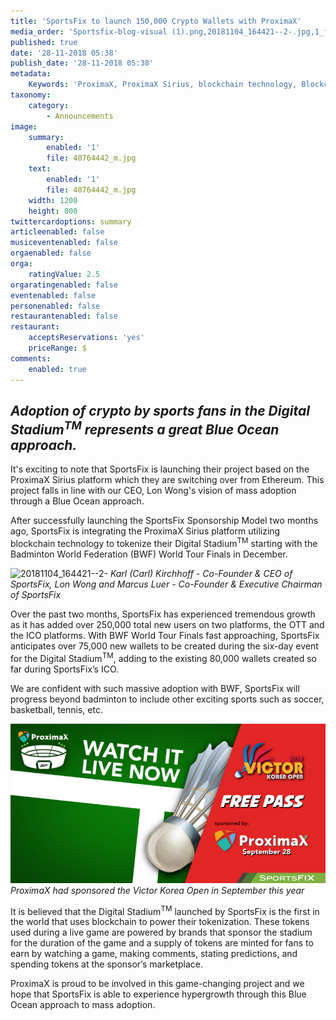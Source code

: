 ```yaml
---
title: 'SportsFix to launch 150,000 Crypto Wallets with ProximaX'
media_order: 'Sportsfix-blog-visual (1).png,20181104_164421--2-.jpg,1_f98dlE4y8v5IS8okqJXeFw.png,40764442_m.jpg'
published: true
date: '28-11-2018 05:38'
publish_date: '28-11-2018 05:38'
metadata:
    Keywords: 'ProximaX, ProximaX Sirius, blockchain technology, Blockchain powered, Blockchain protocol, Distributed ledger technology, DLT, dlt, Distributed ledger, Decentralized database, Decentralized database technology, Decentralized storage, Decentralized storage technology, Decentralized supply chain, Decentralized streaming, Integrated and distributed ledger technology, IaDLt, Peer-to-peer technology, Peer to peer streaming, Peer to peer, Consensus mechanism, Consensus protocol, Asymmetric encryption, Data encryption, Off-chain storage, Off-chain streaming, Distributed File Management System, DFMS, Super Contract, Immutability, Data encryption, Encrypted by default, Permissioned, Permission based, Tokenomics, Token economics, Crypto trading, Cryptocurrency, Supply chain, CSD, Central Securities Depository, STO, Security Token Offering, Decentralized supply chain, STO, Private blockchain, DAapps, Decentralized applications, Blockchain apps, Streaming Layer, Streaming Node, Storage Layer, Storage Node, Sharded Information, Sharded Data, Use Case, Use Cases, Blockchain Consensus, Consensus Protocol, Enterprise Solution, Enterprise Solutions, System Integration, Transparency, Immutability, Irreversibility, Traceability, Proof of Bandwidth, Proof of Conflation Aggregate, Proof of Storage, Encryption, Data Security, Data Privacy, Cyber Security, Hackers, Hacking, Nodes, Public Chain, Private Chain, Hybrid Chain, Public & Private Chain, Catapult, SDK, SDKs, Software Development Kits, Super Contract, Super Contracts, Smart Contract, Smart Contracts, Peer-to-Peer , Peer-to-Peer Storage, Software-as-a-Service, SaaS, Lon Wong, PSP, PeerStream, PeerStream Protocol, Anonymous streaming, New Economic Model, New Economic Model Foundation, 482.solutions, Ministry of Community Development UAE, Dragonfly  Fintech, Xarcade, Testnet, Test network, Mainnet, Main network, Tokenomics, Token Economics, XPX, Crypto Currency, Crypto Currencies, Crypto Exchange, Crypto Exchanges, Bitcoin, Zero trust, Escrow, Onchain escrow, Trustless swaps, Trustless, Onion routing, SIM Identity attestation, ProximaX KYC, KYC, Know Your Customer, Know Your Counter Party, Onboarding Customer, Customer Onboarding, Identity Management, Identity Management System, Identity Verification, Identity Authentication, Anti-Money Laundering, AML, RegTech, Regulation Tech, Regulation Technology, GDPR, General Data Protection Regulation, EU GDPR, European Union GDPR, European Union General Data Protection Regulation, Knowyourcustomer, Compliance system, Compliance systems, , ProximaX Suite, Office Suite, Office Collaboration, Workforce Collaboration, Collaboration, Real Time Collaboration, Office suite, word processing, Office collaboration, File sharing, Decentralized file sharing, Real Time Editing, Office Productivity, Productivity, Office Applications, Microsoft Office, Word Processor, Word Processing, Microsoft Word Spreadsheet, Spreadsheets, Excel, Microsoft Excel, Presentation, Presentations, Microsoft Powerpoint, Powerpoint, Keynote, Collabora Office, LibreOffice, Collabora Productivity, Collabora Productivity Ltd'
taxonomy:
    category:
        - Announcements
image:
    summary:
        enabled: '1'
        file: 40764442_m.jpg
    text:
        enabled: '1'
        file: 40764442_m.jpg
    width: 1200
    height: 800
twittercardoptions: summary
articleenabled: false
musiceventenabled: false
orgaenabled: false
orga:
    ratingValue: 2.5
orgaratingenabled: false
eventenabled: false
personenabled: false
restaurantenabled: false
restaurant:
    acceptsReservations: 'yes'
    priceRange: $
comments:
    enabled: true
---
```


## *Adoption of crypto by sports fans in the Digital Stadium<sup>TM</sup> represents a great Blue Ocean approach.*

It's exciting to note that SportsFix is launching their project based on the ProximaX Sirius platform which they are switching over from Ethereum. This project falls in line with our CEO, Lon Wong's vision of mass adoption through a Blue Ocean approach.
 
After successfully launching the SportsFix Sponsorship Model two months ago, SportsFix is integrating the ProximaX Sirius platform utilizing blockchain technology to tokenize their Digital Stadium<sup>TM</sup> starting with the Badminton World Federation (BWF) World Tour Finals in December.

![20181104_164421--2-](image://20181104_164421--2-.jpg)
*Karl (Carl) Kirchhoff - Co-Founder & CEO of SportsFix, Lon Wong and Marcus Luer - Co-Founder & Executive Chairman of SportsFix*

Over the past two months, SportsFix has experienced tremendous growth as it has added over 250,000 total new users on two platforms, the OTT and the ICO platforms. With BWF World Tour Finals fast approaching, SportsFix anticipates over 75,000 new wallets to be created during the six-day event for the Digital Stadium<sup>TM</sup>, adding to the existing 80,000 wallets created so far during SportsFix’s ICO.

We are confident with such massive adoption with BWF, SportsFix will progress beyond badminton to include other exciting sports such as soccer, basketball, tennis, etc.

![](1_f98dlE4y8v5IS8okqJXeFw.png)
*ProximaX had sponsored the Victor Korea Open in September this year*

It is believed that the Digital Stadium<sup>TM</sup> launched by SportsFix is the first in the world that uses blockchain to power their tokenization. These tokens used during  a live game are powered by brands that sponsor the stadium for the duration of the game and a supply of tokens are minted for fans to earn by watching a game, making comments, stating predictions, and spending tokens at the sponsor’s marketplace.

ProximaX is proud to be involved in this game-changing project and we hope that SportsFix is able to experience hypergrowth through this Blue Ocean approach to mass adoption.